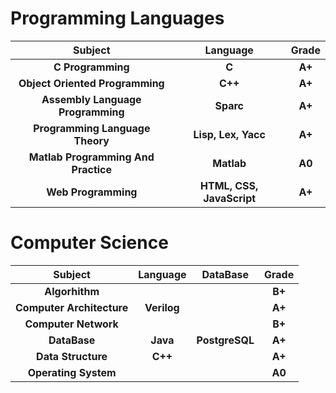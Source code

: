 # Programming Languages

| Subject                         | Language                 | Grade |
|:-------------------------------:|:------------------------:|:-----:|
| **C Programming**               | **C**                    | **A+**|
| **Object Oriented Programming** | **C++**                  | **A+**|
| **Assembly Language Programming** | **Sparc**              | **A+**|
| **Programming Language Theory** | **Lisp, Lex, Yacc**      | **A+**|
| **Matlab Programming And Practice** | **Matlab**             | **A0**|
| **Web Programming**             | **HTML, CSS, JavaScript**| **A+**|

# Computer Science
| Subject                         | Language                 | DataBase| Grade |
|:-------------------------------:|:------------------------:|:-----:|:-----:|
| **Algorhithm**               |                     || **B+**|
| **Computer Architecture** | **Verilog**                  || **A+**|
| **Computer Network** |               || **B+**|
| **DataBase** | **Java**      |**PostgreSQL**| **A+**|
| **Data Structure** | **C++**             || **A+**|
| **Operating System**             | | | **A0**|
